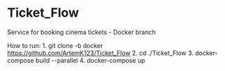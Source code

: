 # Ticket_Flow
Service for booking cinema tickets - Docker branch

How to run:
	1. git clone -b docker https://github.com/ArtemK123/Ticket_Flow
	2. cd ./Ticket_Flow
	3. docker-compose build --parallel
	4. docker-compose up